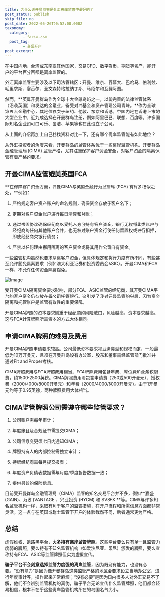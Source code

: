 ```yaml
---
title: 为什么说开曼监管是外汇离岸监管中最好的？
post_status: publish
skip_file: no
post_date: 2022-05-26T10:52:00.000Z
taxonomy:
  category:
        - forex-com
  post_tag:
        - 嘉盛开户
post_excerpt: 
---
```

在中国内地、台湾或东南亚其他国家，交易CFD、数字货币、期货等资产，能开户的平台百分百都是离岸监管的。

外汇离岸监管主要涉及以下司法管辖区：开曼、维京、百慕大、巴哈马、伯利兹、毛里求斯、塞舌尔、圣文森特格拉纳丁斯、马绍尔和瓦努阿图。

然而，**英属开曼群岛作为全球十大金融岛屿之一，以其完善的法律监管体系（沿袭英国）和发达的金融业，备受对冲基金和资产管理公司青睐。**作为全球第五大金融中心，其地位仅次于纽约、伦敦、东京和香港。中国内地在香港上市的大型企业中，近九成选择在开曼群岛注册，例如阿里巴巴、联想、百度等。许多国际知名企业如可口可乐、宝洁、苹果等也在此设立子公司。

从上面的介绍再加上自己找找资料对比一下，还有哪个离岸监管能有如此地位？

从外汇投资者的角度来看，开曼群岛的监管体系优于一些离岸监管机构。开曼群岛金融管理局 (CIMA) 监管严格，尤其注重保护客户资金安全，对客户资金的隔离保管有着严格的要求。

## 开曼CIMA监管媲美英国FCA

**在保障客户资金方面，开曼CIMA与英国金融行为监管局 (FCA) 有许多相似之处，**例如：

1. 严格规定客户资产账户的命名规则，确保资金存放于客户名下；

1. 定期对客户资金账户进行每日清算和对账；

1. 通过书面协议确保经纪商以受托人身份持有客户资金，银行无权将此类账户与经纪商的任何其他账户合并，也无权对账户资金行使任何留置权或进行扣押，即使经纪商欠银行债务；

1. 严禁以任何理由挪用隔离的客户资金或将其用作公司自有资金。

一些监管机构虽然也要求隔离客户资金，但具体规定和执行力度有所不同，有些甚至允许豁免隔离要求（例如澳大利亚证券和投资委员会ASIC）。开曼CIMA和FCA一样，不允许任何资金隔离豁免。

![Image](https://prod-files-secure.s3.us-west-2.amazonaws.com/39ed1227-6d7d-4570-be36-9ccd4a2c4241/bd849744-3fcb-4a37-8312-357962c8f065/image.png?X-Amz-Algorithm=AWS4-HMAC-SHA256&X-Amz-Content-Sha256=UNSIGNED-PAYLOAD&X-Amz-Credential=ASIAZI2LB4663NDRXLKZ%2F20250721%2Fus-west-2%2Fs3%2Faws4_request&X-Amz-Date=20250721T101331Z&X-Amz-Expires=3600&X-Amz-Security-Token=IQoJb3JpZ2luX2VjELn%2F%2F%2F%2F%2F%2F%2F%2F%2F%2FwEaCXVzLXdlc3QtMiJIMEYCIQCDiKeQK82IU3wDOWpCfbV1LtKglvcAnNlZM5V6m5PcHQIhANJdQ9339f7K40AK369PYwR4pZ%2FcnzIOsvKny6ImNi%2BgKogECNL%2F%2F%2F%2F%2F%2F%2F%2F%2F%2FwEQABoMNjM3NDIzMTgzODA1IgxQtUOxOggVolj7aVAq3ANrTy35iSJrQAj0wzm9UcWwI4KYBdRs3UB3dJWzXhzSTziBxSJI5FFc%2FWQtOPeEEZtlLu7sW7rxq1bsJHc95CQvglYfJeYJkOGiYa8pEhpwOx4Oa0VrW5p1%2FyVABARHduTT359NWsSqDSc7an33urNb22weP27BBt%2FVbbURwCOuzWFg6OoD9%2BVETlEzsNKQWw7jQLRk5z7XjjPvwxOT74cjLJzPepOGs%2FAX2Z8G7j9crrC8mGRfYWaZmDnF8JlbOqNBJfJzY4cMoQ87OgZkmeDjkPJoKy%2F%2BqV0glM%2BO5%2B6IwnuqmdnG5x3CTEuXqHfTJGnU13dvXADGKmoHHDCPbss0lC43hfEIgC6AY8yiMTRXjnb%2BOWcSJ65fjZ7c0UDej5akm1Rmj8z2%2BOr6g6Sj9HOagC4Vmp3RGPQp4GESbCWzPH0Og35z3o340UwYccQq6R%2FaJldqSsQ3jYsti%2BqVCtx%2FQfQvzMjaDtW%2BUx9ui93LN0bU0cbxHgdkx%2BsXvkkSREQWE%2FPTFMJ8r5sKh90cUcqJK8ZgSIz7J6wAL4P6%2Fd%2BZbgIE9rGHMjrukMf8CvEHENspxw5Si0B0cA5khda95guY8adbWeQmvX%2FWdNNE8pMbC7FRh7W5X8xsQOMQHzDM8vfDBjqkAb5xU8D7ZaZ1q6AxKi86%2FW8aL3xNPjrA2F%2FZ9vIA0yL0IT0azgNTdfIpuHQLh5wfiuBFDUHMTz5I9QuHTk3m%2FOv%2FTppYcS99KmM4Vu0caF%2FUG8DG1kGIVd48CwbGqRRz6JfVpTiklxKI5tHjnTwAA4V6KTKdbFnVGMQ6wlyfvV7214fRLGBpmtAbBSTdJu9q%2BjMtgFjJRxWTusXtJ5W532UPw%2F9%2F&X-Amz-Signature=19c239de273bbb84ec19727848453d734b84f6512acafbff4e2559e08c3b4354&X-Amz-SignedHeaders=host&x-amz-checksum-mode=ENABLED&x-id=GetObject)

受开曼CIMA隔离资金要求影响，部分FCA、ASIC监管的经纪商，其开曼CIMA平台的客户资金仍存放在母公司托管银行。这引发了我对开曼监管的兴趣，因为资金隔离和托管账户是监管有效性的重要保障。

开曼CIMA牌照的资本要求侧重于经纪商的风险敞口，风险越高，资本要求越高。这与FCA计算牌照所需资本的方式大体相同。

## **申请CIMA牌照的难易及费用**

开曼CIMA牌照申请要求较高。公司最低资本要求视业务类型和规模而定，一般最低为10万开曼元，且须在开曼群岛设有办公室，股东和董事需经监管部门批准并通过Fit and Proper考核。

CIMA牌照费用与FCA牌照费用相当。FCA牌照费用包括年费、席位费和业务权限费，约1500-2500英镑。CIMA牌照费用则包含申请费（250或500开曼元）、授权费（2000/4000/8000开曼元）和年费（2000/4000/8000开曼元）。由于1开曼元约等于0.95英镑，两种牌照费用大体相当。

## CIMA监管牌照公司需遵守哪些监管要求？

1. 公司账户需每年审计；

1. 年度账目及合规证书需提交CIMA；

1. 公司信息变更须七日内通知CIMA；

1. 牌照持有人的内部控制需独立审计；

1. 持牌经纪商需每月提交报表；

1. 年度资产负债表数据需与月度/季度报告数据一致；

1. 提供最新的保险信息。

目前受开曼群岛金融管理局（CIMA）监管的知名交易平台并不多，例如**嘉盛 (GAIN)、万致 (VANTAGE)、兴业投资 (HYCM) 和 SVSFX **等。CIMA与许多知名监管机构一样，采取有利于客户的监管措施，在开户流程和所需信息方面都非常灵活。这一点与在英国或瑞士监管下开户的体验截然不同，后者通常更为严格。

## 总结

虚假维权、跑路黑平台，**大多持有离岸监管牌照**。这些平台要么只有单一且监管力度弱的牌照，要么持有不知名监管机构（如爱沙尼亚、印尼）颁发的牌照，要么宣称持有FCA、ASIC等监管牌照但实为虚假宣传。

**骗子平台不会刻意选择监管力度强的离岸监管**，因为既没有能力，也没有必要。“没有能力”是因为像开曼群岛这类监管严格的地区会要求设立当地办公室、进行年度审计等，操作起来非常麻烦；“没有必要”是因为国内很多人对外汇交易不了解，他们不会辨别监管机构的真伪，骗子平台无论宣传什么监管牌照，他们都会轻易相信，根本不在乎这些离岸监管机构所在的岛国名气大小。